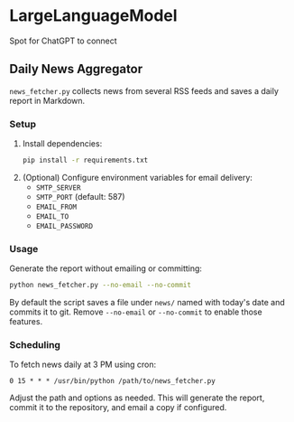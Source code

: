 # LargeLanguageModel

Spot for ChatGPT to connect

## Daily News Aggregator

`news_fetcher.py` collects news from several RSS feeds and saves a daily report in Markdown.

### Setup

1. Install dependencies:
   ```bash
   pip install -r requirements.txt
   ```
2. (Optional) Configure environment variables for email delivery:
   - `SMTP_SERVER`
   - `SMTP_PORT` (default: 587)
   - `EMAIL_FROM`
   - `EMAIL_TO`
   - `EMAIL_PASSWORD`

### Usage

Generate the report without emailing or committing:
```bash
python news_fetcher.py --no-email --no-commit
```
By default the script saves a file under `news/` named with today's date and commits it to git. Remove `--no-email` or `--no-commit` to enable those features.

### Scheduling

To fetch news daily at 3 PM using cron:
```cron
0 15 * * * /usr/bin/python /path/to/news_fetcher.py
```
Adjust the path and options as needed. This will generate the report, commit it to the repository, and email a copy if configured.
